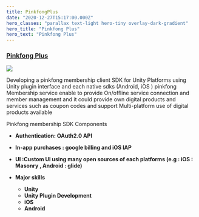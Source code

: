 ```yaml
---
title: PinkfongPlus
date: "2020-12-27T15:17:00.000Z"
hero_classes: "parallax text-light hero-tiny overlay-dark-gradient"
hero_title: "Pinkfong Plus"
hero_text: "Pinkfong Plus"
---
```


### [Pinkfong Plus](https://www.pinkfong.com/pinkfong-plus/en/)

![](https://www.pinkfong.com/pinkfong-plus/assets/img/01_main_en.png)


  Developing a pinkfong membership client SDK for Unity Platforms using Unity plugin interface and each native sdks (Android, iOS )
pinkfong Membership service enable to provide On/offline service connection and member management and it could provide own digital products and services such as coupon codes and support Multi-platform use of digital products available

Pinkfong membership SDK Components

- **Authentication: OAuth2.0 API**
- **In-app purchases : google billing and iOS IAP**
- **UI :Custom UI using many open sources of each platforms (e.g : iOS : Masonry , Android : glide)**

- **Major skills**
  - **Unity**
  - **Unity Plugin Development**
  - **iOS**
  - **Android**
  



